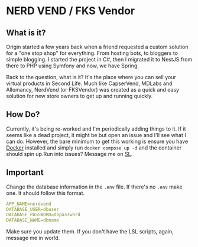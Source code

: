 # NERD VEND / FKS Vendor

## What is it?

Origin started a few years back when a friend requested a custom solution for a "one stop shop" for everything.
From hosting bots, to bloggers to simple blogging. I started the project in C#, then I migrated it to NestJS from there
to PHP using Symfony and now, we have Spring.

Back to the question, what is it? It's the place where you can sell your virtual products in Second Life. Much like
CapserVend, MDLabs and Allomancy, NerdVend (or FKSVendor) was created as a quick and easy solution for new store owners
to get up and running quickly.

## How Do?

Currently, it's being re-worked and I'm periodically adding things to it. If it seems like a dead project, it might be
but open an issue and I'll see what I can do. However, the bare minimum to get this working is ensure you
have [Docker]() installed and simply run `docker compose up -d` and the container should spin up.Run into issues?
Message me on [SL](https://www.secondlife.com/).

## Important

Change the database information in the `.env` file. If there's no `.env` make one. It should follow this format.

```yaml
APP_NAME=nerdvend
DATABASE_USER=dbuser
DATABASE_PASSWORD=dbpassword
DATABASE_NAME=dbname
```

Make sure you update them.
If you don't have the LSL scripts, again, message me in world.
